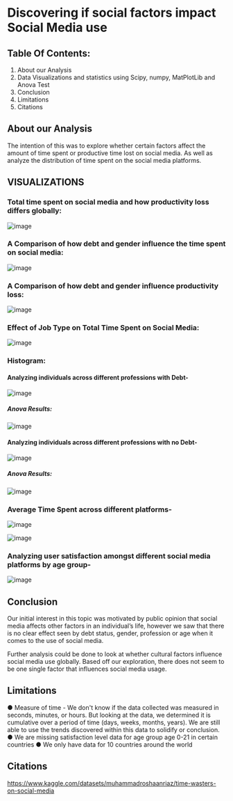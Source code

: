 # Discovering if social factors impact Social Media use


## Table Of Contents:

1. About our Analysis
2. Data Visualizations and statistics using Scipy, numpy, MatPlotLib and Anova Test
3. Conclusion
4. Limitations
5. Citations

## About our Analysis

The intention of this was to explore whether certain factors affect the amount of time spent or productive time lost on social media. As well as analyze the distribution of time 
spent on the social media platforms. 


## VISUALIZATIONS


### Total time spent on social media and how productivity loss differs globally:

![image](https://github.com/user-attachments/assets/dc52ab00-e6f0-451a-8a52-d96ee333f3ab)


### A Comparison of how debt and gender influence the time spent on social media:

![image](https://github.com/user-attachments/assets/8d06153a-f469-4c19-b862-b6650aa895f1)


### A Comparison of how debt and gender influence productivity loss:

![image](https://github.com/user-attachments/assets/5fb8eaa4-1e5f-4f69-b7a8-819d7c1b9f55)


### Effect of Job Type on Total Time Spent on Social Media:
![image](https://github.com/user-attachments/assets/582399c8-dfc9-4159-9021-74d3a88df4e8)



### Histogram:

#### Analyzing individuals across different professions with Debt-
![image](https://github.com/user-attachments/assets/29b3f73b-df28-4f43-ad97-bd0a1812443c)

##### Anova Results:

![image](https://github.com/user-attachments/assets/919dee6d-8cfa-4088-bbf1-c73c94410237)


#### Analyzing individuals across different professions with no Debt-
![image](https://github.com/user-attachments/assets/b90b565d-d2cf-4211-84ad-97f7f58fe23e)

##### Anova Results:

![image](https://github.com/user-attachments/assets/260f2655-8f73-4cb2-bac4-221b456b8c49)


### Average Time Spent across different platforms-
![image](https://github.com/user-attachments/assets/ba592824-64d5-42f7-a084-d41253e3d1c8)

![image](https://github.com/user-attachments/assets/9baa447b-399f-4afa-808b-d1a27263f63d)


### Analyzing user satisfaction amongst different social media platforms by age group-
![image](https://github.com/user-attachments/assets/86d99a8e-f709-475d-b71f-2d64427cf6ab)


## Conclusion

Our initial interest in this topic was motivated by public opinion that social media affects other factors in an individual’s life, however we saw that there is no clear effect seen by debt status, gender, profession or age when it comes to the use of social media. 

Further analysis could be done to look at whether cultural factors influence social media use globally. Based off our exploration, there does not seem to be one single factor that influences social media usage.


## Limitations

● Measure of time - We don't know if the data collected was measured in seconds, minutes, or hours. But looking at the data, we determined it is cumulative over a period of time (days, weeks, months, years). We are still able to use the trends discovered within this data to solidify or conclusion.
● We are missing satisfaction level data for age group age 0-21 in certain countries
● We only have data for 10 countries around the world


## Citations

https://www.kaggle.com/datasets/muhammadroshaanriaz/time-wasters-on-social-media




